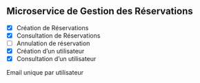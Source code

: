 ## Microservice de Gestion des Réservations

- [x] Création de Réservations
- [x] Consultation de Réservations
- [ ] Annulation de réservation
- [x] Création d’un utilisateur
- [x] Consultation d’un utilisateur

Email unique par utilisateur